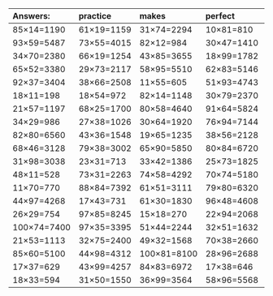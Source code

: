 | Answers: | practice | makes | perfect | ! |
| :--- | :--- | :--- | :--- | :--- |
| 85×14=1190 | 61×19=1159 | 31×74=2294 | 10×81=810 | 95×48=4560 | 
| 93×59=5487 | 73×55=4015 | 82×12=984 | 30×47=1410 | 58×12=696 | 
| 34×70=2380 | 66×19=1254 | 43×85=3655 | 18×99=1782 | 15×38=570 | 
| 65×52=3380 | 29×73=2117 | 58×95=5510 | 62×83=5146 | 82×84=6888 | 
| 92×37=3404 | 38×66=2508 | 11×55=605 | 51×93=4743 | 66×52=3432 | 
| 18×11=198 | 18×54=972 | 82×14=1148 | 30×79=2370 | 79×31=2449 | 
| 21×57=1197 | 68×25=1700 | 80×58=4640 | 91×64=5824 | 79×95=7505 | 
| 34×29=986 | 27×38=1026 | 30×64=1920 | 76×94=7144 | 98×53=5194 | 
| 82×80=6560 | 43×36=1548 | 19×65=1235 | 38×56=2128 | 81×14=1134 | 
| 68×46=3128 | 79×38=3002 | 65×90=5850 | 80×84=6720 | 62×62=3844 | 
| 31×98=3038 | 23×31=713 | 33×42=1386 | 25×73=1825 | 59×18=1062 | 
| 48×11=528 | 73×31=2263 | 74×58=4292 | 70×74=5180 | 35×60=2100 | 
| 11×70=770 | 88×84=7392 | 61×51=3111 | 79×80=6320 | 74×73=5402 | 
| 44×97=4268 | 17×43=731 | 61×30=1830 | 96×48=4608 | 13×98=1274 | 
| 26×29=754 | 97×85=8245 | 15×18=270 | 22×94=2068 | 80×87=6960 | 
| 100×74=7400 | 97×35=3395 | 51×44=2244 | 32×51=1632 | 19×34=646 | 
| 21×53=1113 | 32×75=2400 | 49×32=1568 | 70×38=2660 | 12×73=876 | 
| 85×60=5100 | 44×98=4312 | 100×81=8100 | 28×96=2688 | 81×84=6804 | 
| 17×37=629 | 43×99=4257 | 84×83=6972 | 17×38=646 | 93×21=1953 | 
| 18×33=594 | 31×50=1550 | 36×99=3564 | 58×96=5568 | 52×57=2964 | 
